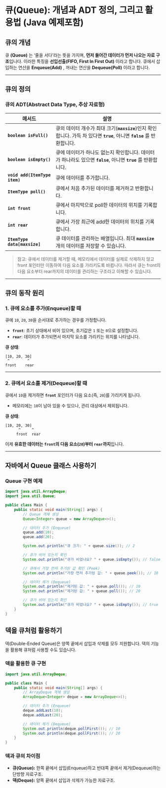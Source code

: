 # 큐(Queue): 개념과 ADT 정의, 그리고 활용법 (Java 예제포함)
## **큐의 개념**

큐 **(Queue)** 는 ‘줄을 서다’라는 뜻을 가지며, **먼저 들어간 데이터가 먼저 나오는 자료 구조**입니다. 이러한 특징을 **선입선출(FIFO, First In First Out)** 이라고 합니다. 큐에서 삽입하는 연산을 **Enqueue(Add)** , 꺼내는 연산을 **Dequeue(Poll)** 이라고 합니다.

---

## **큐의 정의**

### **큐의 ADT(Abstract Data Type, 추상 자료형)**

| **메서드** | **설명** |
| --- | --- |
| **`boolean isFull()`** | 큐의 데이터 개수가 최대 크기(**`maxsize`**)인지 확인합니다. 가득 차 있다면 **`true`**, 아니면 **`false`** 를 반환합니다. |
| **`boolean isEmpty()`** | 큐에 데이터가 하나도 없는지 확인합니다. 데이터가 하나라도 있으면 **`false`**, 아니면 **`true`** 를 반환합니다. |
| **`void add(ItemType item)`** | 큐에 데이터를 추가합니다. |
| **`ItemType poll()`** | 큐에서 처음 추가된 데이터를 제거하고 반환합니다. |
| **`int front`** | 큐에서 마지막으로 poll한 데이터의 위치를 기록합니다. |
| **`int rear`** | 큐에서 가장 최근에 add한 데이터의 위치를 기록합니다. |
| **`ItemType data[maxsize]`** | 큐 데이터를 관리하는 배열입니다. 최대 **`maxsize`** 개의 데이터를 저장할 수 있습니다. |

> 참고: 큐에서 데이터를 제거할 때, 메모리에서 데이터를 실제로 삭제하지 않고 front 포인터만 이동하여 다음 요소를 가리키도록 바뀝니다. 따라서 큐는 front의 다음 요소부터 rear까지의 데이터를 관리하는 구조라고 이해할 수 있습니다.
> 

---

## **큐의 동작 원리**

### 1. 큐에 요소를 추가(Enqueue)할 때

큐에 `10`, `20`, `30`을 순서대로 추가하는 경우를 가정합니다.

- **`front`**: 초기 상태에서 비어 있으며, 초기값은 `1` 또는 `0`으로 설정합니다.
- **`rear`**: 데이터가 추가되면서 마지막 요소를 가리키는 위치를 나타냅니다.

**큐 상태**:

```
[10, 20, 30]
 ^        ^
front    rear
```

---

### 2. 큐에서 요소를 제거(Dequeue)할 때

큐에서 `10`을 제거하면 **`front`** 포인터가 다음 요소(즉, `20`)를 가리키게 됩니다.

- 메모리에는 `10`이 남아 있을 수 있으나, 관리 대상에서 제외됩니다.

**큐 상태**:

```
[10, 20, 30]
      ^     ^
     front  rear

```

이제 **유효한 데이터는 `front`의 다음 요소(`20`)부터 `rear`까지**입니다.

---

## **자바에서 Queue 클래스 사용하기**

### **Queue 구현 예제**

```java
import java.util.ArrayDeque;
import java.util.Queue;

public class Main {
    public static void main(String[] args) {
        // Queue 객체 생성
        Queue<Integer> queue = new ArrayDeque<>();

        // 데이터 추가 (Enqueue)
        queue.add(10);
        queue.add(20);

        System.out.println("큐 크기: " + queue.size()); // 2

        // 큐가 비어 있는지 확인
        System.out.println("큐가 비었나요? " + queue.isEmpty()); // false

        // 큐에서 가장 먼저 추가된 값 확인 (Peek)
        System.out.println("가장 먼저 추가된 값: " + queue.peek()); // 10

        // 데이터 제거 (Dequeue)
        System.out.println("제거된 값: " + queue.poll()); // 10
        System.out.println("제거된 값: " + queue.poll()); // 20

        // 큐가 비어 있는지 확인
        System.out.println("큐가 비었나요? " + queue.isEmpty()); // true
    }
}
```

## 덱을 큐처럼 활용하기

덱(Double-Ended Queue)은 양쪽 끝에서 삽입과 삭제를 모두 지원합니다. 덱의 기능을 활용해 큐처럼 사용할 수도 있습니다.

### 덱을 활용한 큐 구현

```java
import java.util.ArrayDeque;

public class Main {
    public static void main(String[] args) {
        // ArrayDeque 객체 생성
        ArrayDeque<Integer> deque = new ArrayDeque<>();

        // 데이터 추가 (Enqueue)
        deque.addLast(10);
        deque.addLast(20);

        // 데이터 제거 (Dequeue)
        System.out.println(deque.pollFirst()); // 10
        System.out.println(deque.pollFirst()); // 20
    }
}
```

### **덱과 큐의 차이점**

- **큐(Queue):** 한쪽 끝에서 삽입(Enqueue)하고 반대쪽 끝에서 제거(Dequeue)하는 단방향 자료구조.
- **덱(Deque):** 양쪽 끝에서 삽입과 삭제가 가능한 자료구조.
